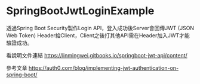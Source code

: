 # SpringBootJwtLoginExample
透過Spring Boot Security製作Login API，登入成功後Server會回傳JWT (JSON Web Token) Header給Client，Client之後打其他API需在Header加入JWT才能驗證成功。

看說明文件連結
https://linmingwei.gitbooks.io/springboot-jwt-api/content/

參考文章
https://auth0.com/blog/implementing-jwt-authentication-on-spring-boot/
